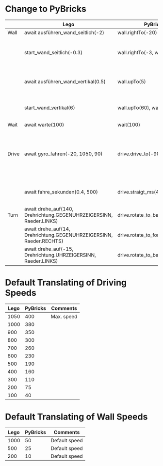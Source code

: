 # Change to PyBricks

| | Lego | PyBricks | Comments |
| ------- | ------- | -------- | -------- |
| Wall | await ausführen_wand_seitlich(-2) | wall.rightTo(-20) |  |
|  | start_wand_seitlich(-0.3) | wall.rightTo(-3, wait=False) | Change distance from cm to mm ; dont't wait |
|  | await ausführen_wand_vertikal(0.5) | wall.upTo(5) | Change distance from cm to mm |
|  | start_wand_vertikal(6) | wall.upTo(60), wait=False) | Change distance from cm to mm |
| Wait | await warte(100) | wait(100) | |
| Drive | await gyro_fahren(-20, 1050, 90) | drive.drive_to(-90,-200) | Exchange parameter 1 and 3; change distance from cm to mm ; angle * -1 |
|  | await fahre_sekunden(0.4, 500) | drive.straigt_ms(4,500) | Change distance from cm to mm |
| Turn | await drehe_auf(140, Drehrichtung.GEGENUHRZEIGERSINN, Raeder.LINKS) | drive.rotate_to_backward(-140) | angle * -1 |
|  | await drehe_auf(14, Drehrichtung.GEGENUHRZEIGERSINN, Raeder.RECHTS) | drive.rotate_to_forward(-14) | angle * -1 |
|  | await drehe_auf(-15, Drehrichtung.UHRZEIGERSINN, Raeder.LINKS) | drive.rotate_to_backward(15) | angle * -1 |

# Default Translating of Driving Speeds
| Lego | PyBricks | Comments |
| ------- | ------- | -------- |
| 1050 | 400 | Max. speed |
| 1000 | 380 |  |
| 900 | 350 | |
| 800 | 300 |  |
| 700 | 260 |  |
| 600 | 230 |  |
| 500 | 190 |  |
| 400 | 160 |  |
| 300 | 110 |  |
| 200 | 75 |  |
| 100 | 40 |  |

# Default Translating of Wall Speeds
| Lego | PyBricks | Comments |
| ------- | ------- | -------- |
| 1000 | 50 | Default speed |
| 500 | 25 | Default speed |
| 200 | 10 | Default speed |
